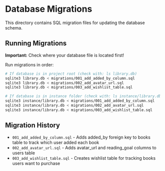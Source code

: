 # Database Migrations

This directory contains SQL migration files for updating the database schema.

## Running Migrations

**Important:** Check where your database file is located first!

Run migrations in order:

```bash
# If database is in project root (check with: ls library.db)
sqlite3 library.db < migrations/001_add_added_by_column.sql
sqlite3 library.db < migrations/002_add_avatar_url.sql
sqlite3 library.db < migrations/003_add_wishlist_table.sql

# If database is in instance folder (check with: ls instance/library.db)
sqlite3 instance/library.db < migrations/001_add_added_by_column.sql
sqlite3 instance/library.db < migrations/002_add_avatar_url.sql
sqlite3 instance/library.db < migrations/003_add_wishlist_table.sql
```

## Migration History

- `001_add_added_by_column.sql` - Adds added_by foreign key to books table to track which user added each book
- `002_add_avatar_url.sql` - Adds avatar_url and reading_goal columns to users table
- `003_add_wishlist_table.sql` - Creates wishlist table for tracking books users want to purchase
